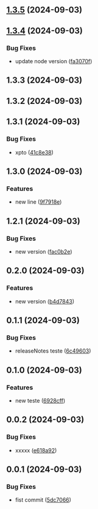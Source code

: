 

## [1.3.5](https://github.com/poc-gh-actions/release-it/compare/v1.3.4...v1.3.5) (2024-09-03)

## [1.3.4](https://github.com/poc-gh-actions/release-it/compare/v1.3.3...v1.3.4) (2024-09-03)


### Bug Fixes

* update node version ([fa3070f](https://github.com/poc-gh-actions/release-it/commit/fa3070f85aaeb84e87f36a6d2e166a1b9d1351a9))

## 1.3.3 (2024-09-03)

## 1.3.2 (2024-09-03)

## 1.3.1 (2024-09-03)


### Bug Fixes

* xpto ([41c8e38](https://github.com/poc-gh-actions/release-it/commit/41c8e381baf3156cf2bd1380fb4beef179f6109b))

## 1.3.0 (2024-09-03)


### Features

* new line ([9f7918e](https://github.com/poc-gh-actions/release-it/commit/9f7918e3fe006afa57eea15cd2b9ef46d0854d67))

## 1.2.1 (2024-09-03)


### Bug Fixes

* new version ([fac0b2e](https://github.com/poc-gh-actions/release-it/commit/fac0b2e83176f9cfdd7a2650f53a2e9403ff6924))

## 0.2.0 (2024-09-03)


### Features

* new version ([b4d7843](https://github.com/poc-gh-actions/release-it/commit/b4d7843f50b3286178e848e97db7c09824797787))

## 0.1.1 (2024-09-03)


### Bug Fixes

* releaseNotes teste ([6c49603](https://github.com/poc-gh-actions/release-it/commit/6c4960326962f75c9b434399a0ff0c40cbe88efa))

## 0.1.0 (2024-09-03)


### Features

* new teste ([6928cff](https://github.com/poc-gh-actions/release-it/commit/6928cff9680a2f1b661d276f7788a137c230ede3))

## 0.0.2 (2024-09-03)


### Bug Fixes

* xxxxx ([e618a92](https://github.com/poc-gh-actions/release-it/commit/e618a922d9e3250b2180dd3a52b61f51089d9584))

## 0.0.1 (2024-09-03)


### Bug Fixes

* fist commit ([5dc7066](https://github.com/poc-gh-actions/release-it/commit/5dc7066ccd635224ffa01bfcaea034920eac8129))
